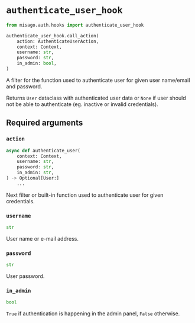 # `authenticate_user_hook`

```python
from misago.auth.hooks import authenticate_user_hook

authenticate_user_hook.call_action(
    action: AuthenticateUserAction,
    context: Context,
    username: str,
    password: str,
    in_admin: bool,
)
```

A filter for the function used to authenticate user for given user name/email and password.

Returns `User` dataclass with authenticated user data or `None` if user should not be able to authenticate (eg. inactive or invalid credentials).


## Required arguments

### `action`

```python
async def authenticate_user(
    context: Context,
    username: str,
    password: str,
    in_admin: str,
) -> Optional[User:]
    ...
```

Next filter or built-in function used to authenticate user for given credentials.


### `username`

```python
str
```

User name or e-mail address.


### `password`

```python
str
```

User password.


### `in_admin`

```python
bool
```

`True` if authentication is happening in the admin panel, `False` otherwise.